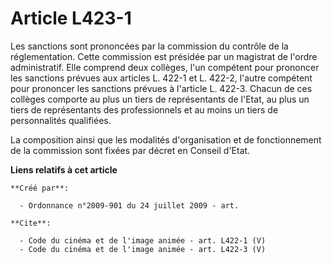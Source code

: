 # Article L423-1

Les sanctions sont prononcées par la commission du contrôle de la réglementation. Cette commission est présidée par un
magistrat de l'ordre administratif. Elle comprend deux collèges, l'un compétent pour prononcer les sanctions prévues aux
articles L. 422-1 et L. 422-2, l'autre compétent pour prononcer les sanctions prévues à l'article L. 422-3. Chacun de ces
collèges comporte au plus un tiers de représentants de l'Etat, au plus un tiers de représentants des professionnels et au
moins un tiers de personnalités qualifiées. 

La composition ainsi que les modalités d'organisation et de fonctionnement de la commission sont fixées par décret en Conseil
d'Etat.

**Liens relatifs à cet article**

	**Créé par**:

	  - Ordonnance n°2009-901 du 24 juillet 2009 - art.

	**Cite**:

	  - Code du cinéma et de l'image animée - art. L422-1 (V)
	  - Code du cinéma et de l'image animée - art. L422-3 (V)
